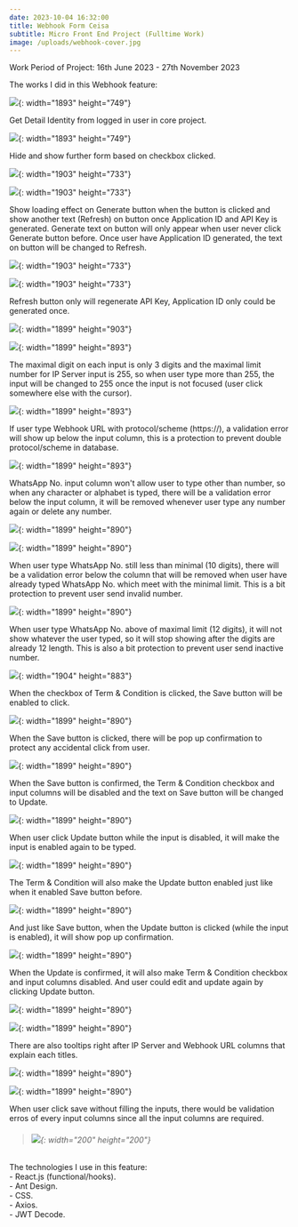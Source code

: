 ```yaml
---
date: 2023-10-04 16:32:00
title: Webhook Form Ceisa
subtitle: Micro Front End Project (Fulltime Work)
image: /uploads/webhook-cover.jpg
---
```

Work Period of Project: 16th June 2023 - 27th November 2023

The works I did in this Webhook feature:

![](/uploads/webhook-h2h-unchecked.jpg){: width="1893" height="749"}

Get Detail Identity from logged in user in core project.

![](/uploads/webhook-h2h-checked.jpg){: width="1893" height="749"}

Hide and show further form based on checkbox clicked.

![](/uploads/webhook-generate-clicked.jpg){: width="1903" height="733"}

![](/uploads/webhook-generate-done.jpg){: width="1903" height="733"}

Show loading effect on Generate button when the button is clicked and show another text (Refresh) on button once Application ID and API Key is generated. Generate text on button will only appear when user never click Generate button before. Once user have Application ID generated, the text on button will be changed to Refresh.

![](/uploads/webhook-refresh-clicked.jpg){: width="1903" height="733"}

![](/uploads/webhook-refresh-done.jpg){: width="1903" height="733"}

Refresh button only will regenerate API Key, Application ID only could be generated once.

![](/uploads/webhook-ipserver-outoflimit.jpg){: width="1899" height="903"}

![](/uploads/webhook-ipserver-limit.jpg){: width="1899" height="893"}

The maximal digit on each input is only 3 digits and the maximal limit number for IP Server input is 255, so when user type more than 255, the input will be changed to 255 once the input is not focused (user click somewhere else with the cursor).

![](/uploads/webhook-whatsapp-protocolscheme.jpg){: width="1899" height="893"}

If user type Webhook URL with protocol/scheme (https://), a validation error will show up below the input column, this is a protection to prevent double protocol/scheme in database.

![](/uploads/webhook-whatsapp-valid-number.jpg){: width="1899" height="893"}

WhatsApp No. input column won't allow user to type other than number, so when any character or alphabet is typed, there will be a validation error below the input column, it will be removed whenever user type any number again or delete any number.

![](/uploads/webhook-whatsapp-underminimal.jpg){: width="1899" height="890"}

![](/uploads/webhook-whatsapp-meetminimal.jpg){: width="1899" height="890"}

When user type WhatsApp No. still less than minimal (10 digits), there will be a validation error below the column that will be removed when user have already typed WhatsApp No. which meet with the minimal limit. This is a bit protection to prevent user send invalid number.

![](/uploads/webhook-whatsapp-abovelimit.jpg){: width="1899" height="890"}

When user type WhatsApp No. above of maximal limit (12 digits), it will not show whatever the user typed, so it will stop showing after the digits are already 12 length. This is also a bit protection to prevent user send inactive number.

![](/uploads/webhook-save-termcond-checked.jpg){: width="1904" height="883"}

When the checkbox of Term & Condition is clicked, the Save button will be enabled to click.

![](/uploads/webhook-save-clicked.jpg){: width="1899" height="890"}

When the Save button is clicked, there will be pop up confirmation to protect any accidental click from user.

![](/uploads/webhook-save-confirmed.jpg){: width="1899" height="890"}

When the Save button is confirmed, the Term & Condition checkbox and input columns will be disabled and the text on Save button will be changed to Update.

![](/uploads/webhook-update-enabled.jpg){: width="1899" height="890"}

When user click Update button while the input is disabled, it will make the input is enabled again to be typed.

![](/uploads/webhook-update-termcond-checked.jpg){: width="1899" height="890"}

The Term & Condition will also make the Update button enabled just like when it enabled Save button before.

![](/uploads/webhook-update-clicked.jpg){: width="1899" height="890"}

And just like Save button, when the Update button is clicked (while the input is enabled), it will show pop up confirmation.

![](/uploads/webhook-update-confirmed.jpg){: width="1899" height="890"}

When the Update is confirmed, it will also make Term & Condition checkbox and input columns disabled. And user could edit and update again by clicking Update button.

![](/uploads/webhook-ipserver-tooltip.jpg){: width="1899" height="890"}

![](/uploads/webhook-webhookurl-tooltip.jpg){: width="1899" height="890"}

There are also tooltips right after IP Server and Webhook URL columns that explain each titles.

![](/uploads/webhook-empty-save.jpg){: width="1899" height="890"}

![](/uploads/webhook-all-validation.jpg){: width="1899" height="890"}

When user click save without filling the inputs, there would be validation erros of every input columns since all the input columns are required.


> ###### ​​​​​​​![](/uploads/information-technology-icon-clipart-1-1-1.png){: width="200" height="200"}

The technologies I use in this feature:<br>\- React.js (functional/hooks).<br>\- Ant Design.<br>\- CSS.<br>\- Axios.<br>\- JWT Decode.